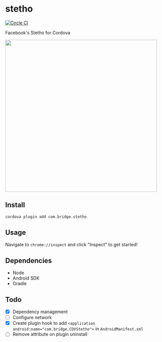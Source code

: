 stetho
====

[![Circle CI](https://circleci.com/gh/disusered/cordova-stetho.svg?style=shield&circle-token=d69ac59bc02a653c4ce7418b979cc628980c3b89)](https://circleci.com/gh/disusered/cordova-stetho)

Facebook's Stetho for Cordova

<a href="https://raw.githubusercontent.com/disusered/cordova-stetho/docs/stetho.png">
  <img src="https://raw.githubusercontent.com/disusered/cordova-stetho/docs/stetho.png" width="480px" />
</a>

## Install
```bash
cordova plugin add com.bridge.stetho
```

## Usage
Navigate to `chrome://inspect` and click "Inspect" to get started!

## Dependencies
- Node
- Android SDK
- Gradle

## Todo
- [X] Dependency management
- [ ] Configure network
- [X] Create plugin hook to add `<application android:name="com.bridge.CDVStetho">` in `AndroidManifest.xml`
- [ ] Remove attribute on plugin uninstall
